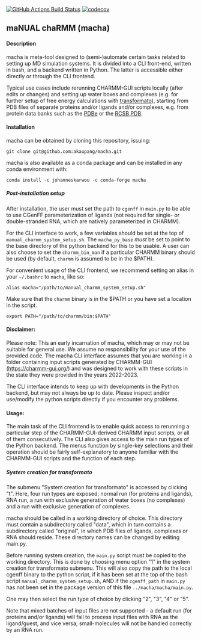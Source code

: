 [//]: # (Badges)
[![GitHub Actions Build Status](https://github.com/akaupang/macha/workflows/CI/badge.svg)](https://github.com/akaupang/macha/actions)
[![codecov](https://codecov.io/gh/akuapang/macha/branch/main/graph/badge.svg)](https://codecov.io/gh/akaupang/macha/branch/main)


## maNUAL chaRMM (macha)

#### Description
macha is meta-tool designed to (semi-)automate certain tasks related to setting up MD simulation systems. It is divided into a CLI front-end, written in bash, and a backend written in Python. The latter is accessible either directly or through the CLI frontend. 

Typical use cases include rerunning CHARMM-GUI scripts locally (after edits or changes) and setting up water boxes and complexes (e.g. for further setup of free energy calculations with [transformato](https://github.com/wiederm/transformato)), starting from PDB files of separate proteins and/or ligands and/or complexes, e.g. from protein data banks such as the [PDBe](https://www.ebi.ac.uk/pdbe/) or the [RCSB PDB](https://www.rcsb.org/).

#### Installation

macha can be obtained by cloning this repository, issuing: 

`git clone git@github.com:akaupang/macha.git`

macha is also available as a conda package and can be installed in any conda environment with:

`conda install -c johanneskarwou -c conda-forge macha`

<!-- TODO: Update the conda package. Add packages parmed, openbabel, natsort to conda package requirements. -->

##### Post-installation setup
After installation, the user must set the path to `cgenff` in `main.py` to be able to use CGenFF parameterization of ligands (not required for single- or double-stranded RNA, which are natively parameterized in CHARMM).

For the CLI interface to work, a few variables should be set at the top of `manual_charmm_system_setup.sh`. The `macha_py_base` *must* be set to point to the base directory of the python backend for this to be usable. A user can also choose to set the `charmm_bin_man` if a particular CHARMM binary should be used (by default, `charmm` is assumed to be in the $PATH). 

For convenient usage of the CLI frontend, we recommend setting an alias in your `~/.bashrc` to `macha`, like so:

`alias macha="/path/to/manual_charmm_system_setup.sh"`

Make sure that the `charmm` binary is in the $PATH or you have set a location in the script.

`export PATH="/path/to/charmm/bin:$PATH"`

#### Disclaimer:
Please note: This an early incarnation of macha, which may or may not be suitable for general use. We assume no responsibility for your use of the provided code.
The macha CLI interface assumes that you are working in a folder containing input scripts 
generated by CHARMM-GUI (https://charmm-gui.org/) and was designed to work with these scripts
in the state they were provided in the years 2022-2023.

The CLI interface intends to keep up with developments in the Python backend, but may not
always be up to date. Please inspect and/or use/modify the python scripts directly if you
encounter any problems.

#### Usage:

The main task of the CLI frontend is to enable quick access to rerunning a particular step of the CHARMM-GUI-derived CHARMM input scripts, or all of them consecutively. The CLI also gives access to the main run types of the Python backend. The menus function by single-key selections and their operation should be fairly self-explanatory to anyone familiar with the CHARMM-GUI scripts and the function of each step.

##### System creation for transformato
The submenu "System creation for transformato" is accessed by clicking "t". Here, four run types are exposed; normal run (for proteins and ligands), RNA run, a run with exclusive generation of water boxes (no complexes) and a run with exclusive generation of complexes.

macha should be called in a working directory of choice. This directory must contain a subdirectory called "data", which in turn contains a subdirectory called "original", in which PDB files of ligands, complexes or RNA should reside. These directory names can be changed by editing main.py.

Before running system creation, the `main.py` script must be copied to the working directory. This is done by choosing menu option "1" in the system creation for transformato submenu. This will also copy the path to the local cgenff binary to the python script, if it has been set at the top of the bash script `manual_charmm_system_setup.sh`, AND if the `cgenff_path` in `main.py` has not been set in the package version of this file `../macha/macha/main.py`.

One may then select the run type of choice by clicking "2", "3", "4" or "5".

Note that mixed batches of input files are not supported - a default run (for proteins and/or ligands) will fail to process input files with RNA as the ligand/guest, and vice versa; small-molecules will not be handled correctly by an RNA run. 

